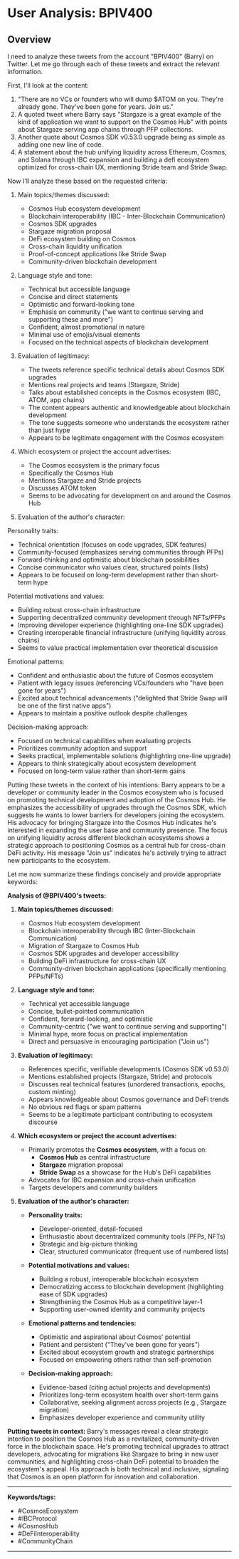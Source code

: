 # User Analysis: BPIV400

## Overview

<think>
I need to analyze these tweets from the account "BPIV400" (Barry) on Twitter. Let me go through each of these tweets and extract the relevant information.

First, I'll look at the content:
1. "There are no VCs or founders who will dump $ATOM on you. They're already gone. They've been gone for years. Join us."
2. A quoted tweet where Barry says "Stargaze is a great example of the kind of application we want to support on the Cosmos Hub" with points about Stargaze serving app chains through PFP collections.
3. Another quote about Cosmos SDK v0.53.0 upgrade being as simple as adding one new line of code.
4. A statement about the hub unifying liquidity across Ethereum, Cosmos, and Solana through IBC expansion and building a defi ecosystem optimized for cross-chain UX, mentioning Stride team and Stride Swap.

Now I'll analyze these based on the requested criteria:

1. Main topics/themes discussed:
   - Cosmos Hub ecosystem development
   - Blockchain interoperability (IBC - Inter-Blockchain Communication)
   - Cosmos SDK upgrades
   - Stargaze migration proposal
   - DeFi ecosystem building on Cosmos
   - Cross-chain liquidity unification
   - Proof-of-concept applications like Stride Swap
   - Community-driven blockchain development

2. Language style and tone:
   - Technical but accessible language
   - Concise and direct statements
   - Optimistic and forward-looking tone
   - Emphasis on community ("we want to continue serving and supporting these and more")
   - Confident, almost promotional in nature
   - Minimal use of emojis/visual elements
   - Focused on the technical aspects of blockchain development

3. Evaluation of legitimacy:
   - The tweets reference specific technical details about Cosmos SDK upgrades
   - Mentions real projects and teams (Stargaze, Stride)
   - Talks about established concepts in the Cosmos ecosystem (IBC, ATOM, app chains)
   - The content appears authentic and knowledgeable about blockchain development
   - The tone suggests someone who understands the ecosystem rather than just hype
   - Appears to be legitimate engagement with the Cosmos ecosystem

4. Which ecosystem or project the account advertises:
   - The Cosmos ecosystem is the primary focus
   - Specifically the Cosmos Hub
   - Mentions Stargaze and Stride projects
   - Discusses ATOM token
   - Seems to be advocating for development on and around the Cosmos Hub

5. Evaluation of the author's character:

Personality traits:
   - Technical orientation (focuses on code upgrades, SDK features)
   - Community-focused (emphasizes serving communities through PFPs)
   - Forward-thinking and optimistic about blockchain possibilities
   - Concise communicator who values clear, structured points (lists)
   - Appears to be focused on long-term development rather than short-term hype

Potential motivations and values:
   - Building robust cross-chain infrastructure
   - Supporting decentralized community development through NFTs/PFPs
   - Improving developer experience (highlighting one-line SDK upgrades)
   - Creating interoperable financial infrastructure (unifying liquidity across chains)
   - Seems to value practical implementation over theoretical discussion

Emotional patterns:
   - Confident and enthusiastic about the future of Cosmos ecosystem
   - Patient with legacy issues (referencing VCs/founders who "have been gone for years")
   - Excited about technical advancements ("delighted that Stride Swap will be one of the first native apps")
   - Appears to maintain a positive outlook despite challenges

Decision-making approach:
   - Focused on technical capabilities when evaluating projects
   - Prioritizes community adoption and support
   - Seeks practical, implementable solutions (highlighting one-line upgrade)
   - Appears to think strategically about ecosystem development
   - Focused on long-term value rather than short-term gains

Putting these tweets in the context of his intentions:
Barry appears to be a developer or community leader in the Cosmos ecosystem who is focused on promoting technical development and adoption of the Cosmos Hub. He emphasizes the accessibility of upgrades through the Cosmos SDK, which suggests he wants to lower barriers for developers joining the ecosystem. His advocacy for bringing Stargaze into the Cosmos Hub indicates he's interested in expanding the user base and community presence. The focus on unifying liquidity across different blockchain ecosystems shows a strategic approach to positioning Cosmos as a central hub for cross-chain DeFi activity. His message "Join us" indicates he's actively trying to attract new participants to the ecosystem.

Let me now summarize these findings concisely and provide appropriate keywords:
</think>

**Analysis of @BPIV400's tweets:**

1. **Main topics/themes discussed:**
   - Cosmos Hub ecosystem development
   - Blockchain interoperability through IBC (Inter-Blockchain Communication)
   - Migration of Stargaze to Cosmos Hub
   - Cosmos SDK upgrades and developer accessibility
   - Building DeFi infrastructure for cross-chain UX
   - Community-driven blockchain applications (specifically mentioning PFPs/NFTs)

2. **Language style and tone:**
   - Technical yet accessible language
   - Concise, bullet-pointed communication
   - Confident, forward-looking, and optimistic
   - Community-centric ("we want to continue serving and supporting")
   - Minimal hype, more focus on practical implementation
   - Direct and persuasive in encouraging participation ("Join us")

3. **Evaluation of legitimacy:**
   - References specific, verifiable developments (Cosmos SDK v0.53.0)
   - Mentions established projects (Stargaze, Stride) and protocols
   - Discusses real technical features (unordered transactions, epochs, custom minting)
   - Appears knowledgeable about Cosmos governance and DeFi trends
   - No obvious red flags or spam patterns
   - Seems to be a legitimate participant contributing to ecosystem discourse

4. **Which ecosystem or project the account advertises:**
   - Primarily promotes the **Cosmos ecosystem**, with a focus on:
     - **Cosmos Hub** as central infrastructure
     - **Stargaze** migration proposal
     - **Stride Swap** as a showcase for the Hub's DeFi capabilities
   - Advocates for IBC expansion and cross-chain unification
   - Targets developers and community builders

5. **Evaluation of the author's character:**

   - **Personality traits:**
     - Developer-oriented, detail-focused
     - Enthusiastic about decentralized community tools (PFPs, NFTs)
     - Strategic and big-picture thinking
     - Clear, structured communicator (frequent use of numbered lists)

   - **Potential motivations and values:**
     - Building a robust, interoperable blockchain ecosystem
     - Democratizing access to blockchain development (highlighting ease of SDK upgrades)
     - Strengthening the Cosmos Hub as a competitive layer-1
     - Supporting user-owned identity and community projects

   - **Emotional patterns and tendencies:**
     - Optimistic and aspirational about Cosmos' potential
     - Patient and persistent ("They've been gone for years")
     - Excited about ecosystem growth and strategic partnerships
     - Focused on empowering others rather than self-promotion

   - **Decision-making approach:**
     - Evidence-based (citing actual projects and developments)
     - Prioritizes long-term ecosystem health over short-term gains
     - Collaborative, seeking alignment across projects (e.g., Stargaze migration)
     - Emphasizes developer experience and community utility

**Putting tweets in context:**
Barry's messages reveal a clear strategic intention to position the Cosmos Hub as a revitalized, community-driven force in the blockchain space. He's promoting technical upgrades to attract developers, advocating for migrations like Stargaze to bring in new user communities, and highlighting cross-chain DeFi potential to broaden the ecosystem's appeal. His approach is both technical and inclusive, signaling that Cosmos is an open platform for innovation and collaboration.

---

**Keywords/tags:**
- #CosmosEcosystem
- #IBCProtocol
- #CosmosHub
- #DeFiInteroperability
- #CommunityChain
---
